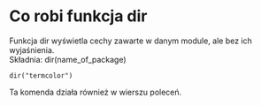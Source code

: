# Co robi funkcja dir  
Funkcja dir wyświetla cechy zawarte w danym module, ale bez ich wyjaśnienia.  
Składnia:
dir(name_of_package)

```
dir("termcolor")
```

Ta komenda działa również w wierszu poleceń.

